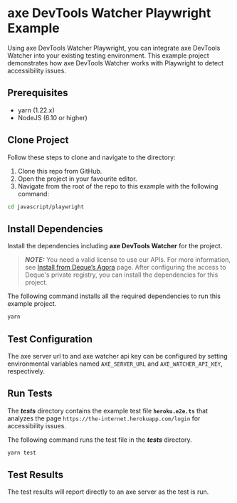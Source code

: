 # axe DevTools Watcher Playwright Example

Using axe DevTools Watcher Playwright, you can integrate axe DevTools Watcher into your existing testing environment. 
This example project demonstrates how axe DevTools Watcher works with Playwright to detect accessibility issues.

## Prerequisites
- yarn (1.22.x)
- NodeJS (6.10 or higher)

## Clone Project

Follow these steps to clone and navigate to the directory:
1. Clone this repo from GitHub.
2. Open the project in your favourite editor.
3. Navigate from the root of the repo to this example with the following command:

```sh
cd javascript/playwright
```

## Install Dependencies

Install the dependencies including **axe DevTools Watcher** for the project.

> **_NOTE:_**
>You need a valid license to use our APIs. For more information, see [Install from Deque’s Agora](https://docs.deque.com/devtools-html/4.0.0/en/node-pl-install-agora) page. After configuring the access to Deque's private registry, you can install the dependencies for this project.

The following command installs all the required dependencies to run this example project.

```sh
yarn
```

## Test Configuration

The axe server url to and axe watcher api key can be configured by setting 
environmental variables named `AXE_SERVER_URL` and `AXE_WATCHER_API_KEY`, respectively.

## Run Tests

The **_tests_** directory contains the example test file **`heroku.e2e.ts`** that analyzes the page `https://the-internet.herokuapp.com/login` for accessibility issues.

The following command runs the test file in the **_tests_** directory.

```sh
yarn test
```

## Test Results

The test results will report directly to an axe server as the test is run.
